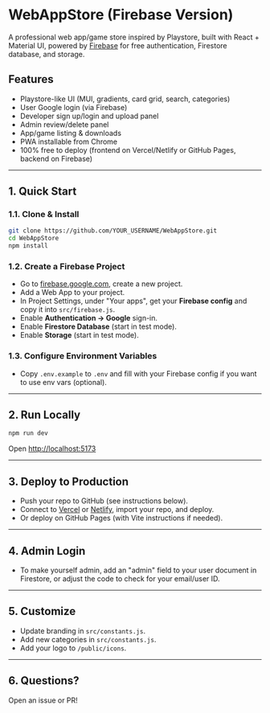 # WebAppStore (Firebase Version)

A professional web app/game store inspired by Playstore, built with React + Material UI, powered by [Firebase](https://firebase.google.com/) for free authentication, Firestore database, and storage.

## Features
- Playstore-like UI (MUI, gradients, card grid, search, categories)
- User Google login (via Firebase)
- Developer sign up/login and upload panel
- Admin review/delete panel
- App/game listing & downloads
- PWA installable from Chrome
- 100% free to deploy (frontend on Vercel/Netlify or GitHub Pages, backend on Firebase)

---

## 1. Quick Start

### 1.1. **Clone & Install**

```sh
git clone https://github.com/YOUR_USERNAME/WebAppStore.git
cd WebAppStore
npm install
```

### 1.2. **Create a Firebase Project**
- Go to [firebase.google.com](https://console.firebase.google.com/), create a new project.
- Add a Web App to your project.
- In Project Settings, under "Your apps", get your **Firebase config** and copy it into `src/firebase.js`.
- Enable **Authentication → Google** sign-in.
- Enable **Firestore Database** (start in test mode).
- Enable **Storage** (start in test mode).

### 1.3. **Configure Environment Variables**
- Copy `.env.example` to `.env` and fill with your Firebase config if you want to use env vars (optional).

---

## 2. **Run Locally**

```sh
npm run dev
```
Open [http://localhost:5173](http://localhost:5173)

---

## 3. **Deploy to Production**

- Push your repo to GitHub (see instructions below).
- Connect to [Vercel](https://vercel.com/) or [Netlify](https://netlify.com/), import your repo, and deploy.
- Or deploy on GitHub Pages (with Vite instructions if needed).

---

## 4. **Admin Login**

- To make yourself admin, add an "admin" field to your user document in Firestore, or adjust the code to check for your email/user ID.

---

## 5. **Customize**

- Update branding in `src/constants.js`.
- Add new categories in `src/constants.js`.
- Add your logo to `/public/icons`.

---

## 6. **Questions?**

Open an issue or PR!
